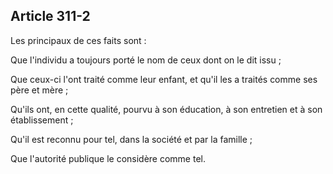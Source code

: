 Article 311-2
----
Les principaux de ces faits sont :

Que l'individu a toujours porté le nom de ceux dont on le dit issu ;

Que ceux-ci l'ont traité comme leur enfant, et qu'il les a traités comme ses
père et mère ;

Qu'ils ont, en cette qualité, pourvu à son éducation, à son entretien et à son
établissement ;

Qu'il est reconnu pour tel, dans la société et par la famille ;

Que l'autorité publique le considère comme tel.

